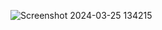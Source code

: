 ![Screenshot 2024-03-25 134215](https://github.com/pkakkar521/spotify/assets/114657672/aaa1d335-8b3b-44a3-84a8-19f61a772d19)
